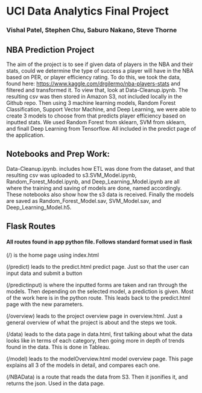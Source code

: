 # UCI Data Analytics Final Project
### Vishal Patel, Stephen Chu, Saburo Nakano, Steve Thorne

## NBA Prediction Project
The aim of the project is to see if given data of players in the NBA and their stats, could we determine the type of success a player will have in the NBA based on PER, or player efficiency  rating. To do this, we took the data, found here: https://www.kaggle.com/drgilermo/nba-players-stats and filtered and transformed it. To view that, look at Data-Cleanup.ipynb. The resulting csv was then stored in Amazon S3, not included locally in the Github repo. Then using 3 machine learning models, Random Forest Classification, Support Vector Machine, and Deep Learning, we were able to create 3 models to choose from that predicts player efficiency based on inputted stats. We used Random Forest from sklearn, SVM from sklearn, and finall Deep Learning from Tensorflow. All included in the predict page of the application.


## Notebooks and Prep Work:

Data-Cleanup.ipynb. includes how ETL was done from the dataset, and that resulting csv was uploaded to s3.SVM_Model.ipynb, Random_Forest_Model.ipynb, and Deep_Learning_Model.ipynb are all where the training and saving of models are done, named accordingly. These notebooks also show how the s3 data is received.
Finally the models are saved as Random_Forest_Model.sav, SVM_Model.sav, and Deep_Learning_Model.h5. 



## Flask Routes
#### All routes found in app python file. Follows standard format used in flask
 (/) is the home page using index.html 

(/predict) leads to the predict.html predict page. Just so that the user can input data and submit a button

(/predictinput) is where the inputted forms are taken and ran through the models. Then depending on the selected model, a prediction is given. Most of the work here is in the python route. This leads back to the predict.html page with the new parameters.

(/overview) leads to the project overview page in overview.html. Just a general overview of what the project is about and the steps we took.

(/data) leads to the data page in data.html, first talking about what the data looks like in terms of each category, then going more in depth of trends found in the data. This is done in Tableau.

(/model) leads to the modelOverview.html model overview page. This page explains all 3 of the models in detail, and compares each one.

(/NBAData) is a route that reads the data from S3. Then it jsonifies it, and returns the json. Used in the data page.
